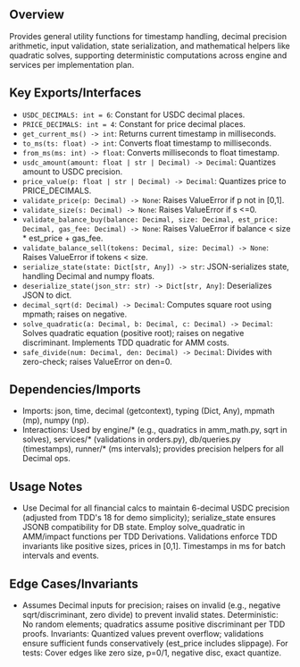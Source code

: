 ## Overview
Provides general utility functions for timestamp handling, decimal precision arithmetic, input validation, state serialization, and mathematical helpers like quadratic solves, supporting deterministic computations across engine and services per implementation plan.

## Key Exports/Interfaces
- `USDC_DECIMALS: int = 6`: Constant for USDC decimal places.
- `PRICE_DECIMALS: int = 4`: Constant for price decimal places.
- `get_current_ms() -> int`: Returns current timestamp in milliseconds.
- `to_ms(ts: float) -> int`: Converts float timestamp to milliseconds.
- `from_ms(ms: int) -> float`: Converts milliseconds to float timestamp.
- `usdc_amount(amount: float | str | Decimal) -> Decimal`: Quantizes amount to USDC precision.
- `price_value(p: float | str | Decimal) -> Decimal`: Quantizes price to PRICE_DECIMALS.
- `validate_price(p: Decimal) -> None`: Raises ValueError if p not in [0,1].
- `validate_size(s: Decimal) -> None`: Raises ValueError if s <=0.
- `validate_balance_buy(balance: Decimal, size: Decimal, est_price: Decimal, gas_fee: Decimal) -> None`: Raises ValueError if balance < size * est_price + gas_fee.
- `validate_balance_sell(tokens: Decimal, size: Decimal) -> None`: Raises ValueError if tokens < size.
- `serialize_state(state: Dict[str, Any]) -> str`: JSON-serializes state, handling Decimal and numpy floats.
- `deserialize_state(json_str: str) -> Dict[str, Any]`: Deserializes JSON to dict.
- `decimal_sqrt(d: Decimal) -> Decimal`: Computes square root using mpmath; raises on negative.
- `solve_quadratic(a: Decimal, b: Decimal, c: Decimal) -> Decimal`: Solves quadratic equation (positive root); raises on negative discriminant. Implements TDD quadratic for AMM costs.
- `safe_divide(num: Decimal, den: Decimal) -> Decimal`: Divides with zero-check; raises ValueError on den=0.

## Dependencies/Imports
- Imports: json, time, decimal (getcontext), typing (Dict, Any), mpmath (mp), numpy (np).
- Interactions: Used by engine/* (e.g., quadratics in amm_math.py, sqrt in solves), services/* (validations in orders.py), db/queries.py (timestamps), runner/* (ms intervals); provides precision helpers for all Decimal ops.

## Usage Notes
- Use Decimal for all financial calcs to maintain 6-decimal USDC precision (adjusted from TDD's 18 for demo simplicity); serialize_state ensures JSONB compatibility for DB state. Employ solve_quadratic in AMM/impact functions per TDD Derivations. Validations enforce TDD invariants like positive sizes, prices in [0,1]. Timestamps in ms for batch intervals and events.

## Edge Cases/Invariants
- Assumes Decimal inputs for precision; raises on invalid (e.g., negative sqrt/discriminant, zero divide) to prevent invalid states. Deterministic: No random elements; quadratics assume positive discriminant per TDD proofs. Invariants: Quantized values prevent overflow; validations ensure sufficient funds conservatively (est_price includes slippage). For tests: Cover edges like zero size, p=0/1, negative disc, exact quantize.